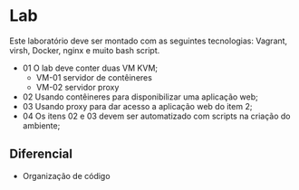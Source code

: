 # Lab
 
Este laboratório deve ser montado com as seguintes tecnologias: Vagrant, virsh, Docker, nginx e muito bash script.
 
- 01 O lab deve conter duas VM KVM;
   - VM-01 servidor de contêineres
   - VM-02 servidor proxy
- 02 Usando contêineres para disponibilizar uma aplicação web;
- 03 Usando proxy para dar acesso a aplicação web do item 2;
- 04 Os itens 02 e 03 devem ser automatizado com scripts na criação do ambiente;
 
## Diferencial
- Organização de código